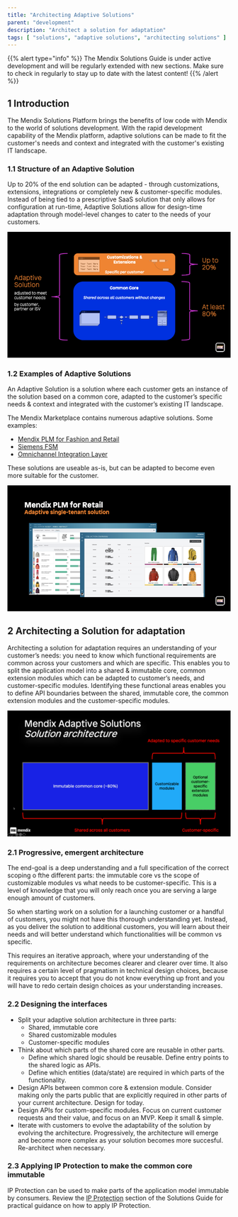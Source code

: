 ```yaml
---
title: "Architecting Adaptive Solutions"
parent: "development"
description: "Architect a solution for adaptation"
tags: [ "solutions", "adaptive solutions", "architecting solutions" ]
---
```


{{% alert type="info" %}}
The Mendix Solutions Guide is under active development and will be regularly extended with new sections. Make sure to check in regularly to stay up to date with the latest content!
{{% /alert %}}

## 1 Introduction

The Mendix Solutions Platform brings the benefits of low code with Mendix to the world of solutions development. With the rapid development capability of the Mendix platform, adaptive solutions can be made to fit the customer's needs and context and integrated with the customer's existing IT landscape.

### 1.1 Structure of an Adaptive Solution

Up to 20% of the end solution can be adapted - through customizations, extensions, integrations or completely new & customer-specific modules. Instead of being tied to a prescriptive SaaS solution that only allows for configuration at run-time, Adaptive Solutions allow for design-time adaptation through model-level changes to cater to the needs of your customers.

![Adaptive Solution architecture](attachments/adaptive-solution-architecture.png)

### 1.2 Examples of Adaptive Solutions

An Adaptive Solution is a solution where each customer gets an instance of the solution based on a common core, adapted to the customer’s specific needs & context and integrated with the customer’s existing IT landscape. 

The Mendix Marketplace contains numerous adaptive solutions. Some examples:

* [Mendix PLM for Fashion and Retail](https://marketplace.mendix.com/link/component/118343)
* [Siemens FSM](https://marketplace.mendix.com/link/component/117710)
* [Omnichannel Integration Layer](https://marketplace.mendix.com/link/component/118344)

These solutions are useable as-is, but can be adapted to become even more suitable for the customer.

![Mendix PLM for Fashion & Retail](attachments/mendix-plm-for-fashion-and-retail.png)


## 2 Architecting a Solution for adaptation

Architecting a solution for adaptation requires an understanding of your customer’s needs: you need to know which functional requirements are common across your customers and which are specific. This enables you to split the application model into a shared & immutable core, common extension modules which can be adapted to customer’s needs, and customer-specific modules. Identifying these functional areas enables you to define API boundaries between the shared, immutable core, the common extension modules and the customer-specific modules.

![Adaptive Solution Composition](attachments/adaptive-solution-composition.png)

### 2.1 Progressive, emergent architecture

The end-goal is a deep understanding and a full specification of the correct scoping o fthe different parts: the immutable core vs the scope of customizable modules vs what needs to be customer-specific. This is a level of knowledge that you will only reach once you are serving a large enough amount of customers.

So when starting work on a solution for a launching customer or a handful of customers, you might not have this thorough understanding yet. Instead, as you deliver the solution to additional customers, you will learn about their needs and will better understand which functionalities will be common vs specific.

This requires an iterative approach, where your understanding of the requirements on architecture becomes clearer and clearer over time. It also requires a certain level of pragmatism in technical design choices, because it requires you to accept that you do not know everything up front and you will have to redo certain design choices as your understanding increases.

<!-- TODO: Graphic of progressive, emergent architecture -->

### 2.2 Designing the interfaces

* Split your adaptive solution architecture in three parts:
  * Shared, immutable core
  * Shared customizable modules
  * Customer-specific modules
* Think about which parts of the shared core are reusable in other parts.
  * Define which shared logic should be reusable. Define entry points to the shared logic as APIs.
  * Define which entities (data/state) are required in which parts of the functionality.
* Design APIs between common core & extension module. Consider making only the parts public that are explicitly required in other parts of your current architecture. Design for today.
* Design APIs for custom-specific modules. Focus on current customer requests and their value, and focus on an MVP. Keep it small & simple.
* Iterate with customers to evolve the adaptability of the solution by evolving the architecture. Progressively, the architecture will emerge and become more complex as your solution becomes more succesful. Re-architect when necessary.

### 2.3 Applying IP Protection to make the common core immutable

IP Protection can be used to make parts of the application model immutable by consumers. Review the [IP Protection](ip-protection) section of the Solutions Guide for practical guidance on how to apply IP Protection.
